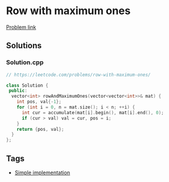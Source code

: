 # Row with maximum ones

[Problem link](https://leetcode.com/problems/row-with-maximum-ones/)

## Solutions


### Solution.cpp
```cpp
// https://leetcode.com/problems/row-with-maximum-ones/

class Solution {
 public:
  vector<int> rowAndMaximumOnes(vector<vector<int>>& mat) {
    int pos, val{-1};
    for (int i = 0, n = mat.size(); i < n; ++i) {
      int cur = accumulate(mat[i].begin(), mat[i].end(), 0);
      if (cur > val) val = cur, pos = i;
    }
    return {pos, val};
  }
};
```
## Tags

* [Simple implementation](/Collections/simple-implementation.md#simple-implementation)
